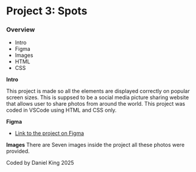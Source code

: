 # Project 3: Spots

### Overview

- Intro
- Figma
- Images
- HTML
- CSS

**Intro**

This project is made so all the elements are displayed correctly on popular screen sizes. This is suppsed to be a social media picture sharing website that allows user to share photos from around the world. This project was coded in VSCode using HTML and CSS only.

**Figma**

- [Link to the project on Figma](https://www.figma.com/file/BBNm2bC3lj8QQMHlnqRsga/Sprint-3-Project-%E2%80%94-Spots?type=design&node-id=2%3A60&mode=design&t=afgNFybdorZO6cQo-1)

**Images**
There are Seven images inside the project all these photos were provided.

Coded by Daniel King 2025
